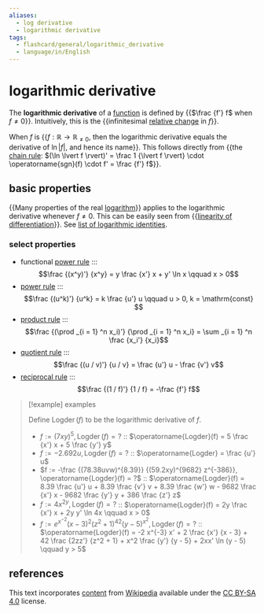 ```yaml
---
aliases:
  - log derivative
  - logarithmic derivative
tags:
  - flashcard/general/logarithmic_derivative
  - language/in/English
---
```


# logarithmic derivative

The __logarithmic derivative__ of a [function](function%20(mathematics).md) is defined by {{$\frac {f'} f$ when $f \ne 0$}}. Intuitively, this is the {{infinitesimal [relative change](relative%20change.md) in $f$}}. <!--SR:!2024-04-12,56,310!2024-04-18,61,310-->

When $f$ is {{$f: \mathbb{R} \to \mathbb{R}_{\ne 0}$, then the logarithmic derivative equals the derivative of $\ln \lvert f \rvert$, and hence its name}}. This follows directly from {{the [chain rule](chain%20rule.md): $(\ln \lvert f \rvert)' = \frac 1 {\lvert f \rvert} \cdot \operatorname{sgn}(f) \cdot f' = \frac {f'} f$}}. <!--SR:!2024-04-13,57,310!2024-04-28,70,310-->

## basic properties

{{Many properties of the real [logarithm](logarithm.md)}} applies to the logarithmic derivative whenever $f \ne 0$. This can be easily seen from {{[linearity of differentiation](linearity%20of%20differentiation.md)}}. See [list of logarithmic identities](list%20of%20logarithmic%20identities.md). <!--SR:!2024-04-29,71,310!2024-04-09,54,310-->

### select properties

- functional [power rule](power%20rule.md) ::: $$\frac {(x^y)'} {x^y} = y \frac {x'} x + y' \ln x \qquad x > 0$$ <!--SR:!2024-05-15,61,230!2024-04-10,55,310-->
- [power rule](power%20rule.md) ::: $$\frac {(u^k)'} {u^k} = k \frac {u'} u \qquad u > 0, k = \mathrm{const} $$ <!--SR:!2024-04-04,50,310!2024-04-16,60,310-->
- [product rule](product%20rule.md) ::: $$\frac {(\prod _{i = 1} ^n x_i)'} {\prod _{i = 1} ^n x_i} = \sum _{i = 1} ^n \frac {x_i'} {x_i}$$ <!--SR:!2024-04-14,58,310!2024-04-02,48,310-->
- [quotient rule](quotient%20rule.md) ::: $$\frac {(u / v)'} {u / v} = \frac {u'} u - \frac {v'} v$$ <!--SR:!2024-04-30,72,310!2024-04-19,62,310-->
- [reciprocal rule](reciprocal%20rule.md) ::: $$\frac {(1 / f)'} {1 / f} = -\frac {f'} f$$ <!--SR:!2024-04-08,53,310!2024-04-15,60,310-->

> [!example] examples
>
> Define $\operatorname{Logder}(f)$ to be the logarithmic derivative of $f$.
>
> - $f := (7xy)^5, \operatorname{Logder}(f) = ?$ :: $\operatorname{Logder}(f) = 5 \frac {x'} x + 5 \frac {y'} y$ <!--SR:!2024-04-03,49,310-->
> - $f := -2.692u, \operatorname{Logder}(f) = ?$ :: $\operatorname{Logder} = \frac {u'} u$ <!--SR:!2024-04-06,52,310-->
> - $f := -\frac {(78.38uvw)^{8.39}} {(59.2xy)^{9682} z^{-386}}, \operatorname{Logder}(f) = ?$ :: $\operatorname{Logder}(f) = 8.39 \frac {u'} u + 8.39 \frac {v'} v + 8.39 \frac {w'} w - 9682 \frac {x'} x - 9682 \frac {y'} y + 386 \frac {z'} z$ <!--SR:!2024-03-19,37,290-->
> - $f := 4 x^{2y}, \operatorname{Logder}(f) = ?$ :: $\operatorname{Logder}(f) = 2y \frac {x'} x + 2y y' \ln 4x \qquad x > 0$ <!--SR:!2024-05-05,68,270-->
> - $f := e^{x^{-2}} (x - 3)^2 \left(z^2 + 1\right)^{42} (y - 5)^{x^2}, \operatorname{Logder}(f) = ?$ :: $\operatorname{Logder}(f) = -2 x^{-3} x' + 2 \frac {x'} {x - 3} + 42 \frac {2zz'} {z^2 + 1} + x^2 \frac {y'} {y - 5} + 2xx' \ln (y - 5) \qquad y > 5$ <!--SR:!2024-04-13,47,250-->

## references

This text incorporates [content](https://en.wikipedia.org/wiki/logarithmic_derivative) from [Wikipedia](Wikipedia.md) available under the [CC BY-SA 4.0](https://creativecommons.org/licenses/by-sa/4.0/) license.
